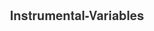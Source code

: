 # Instrumental-Variables
<!DOCTYPE html>
<html>
<head>
	<meta charset="utf-8">
	<title>GitHub &amp; BitBucket HTML Preview</title>
	<style>
	body {
		font: 12px 'Helvetica Neue', Helvetica, Arial, freesans, clean, sans-serif;
		color: #333;
	}
	h1 {
		font-size: 20px;
	}
	a {
		color: #666;
	}
	#previewform {
		display: none;
		padding: 20px; 
		text-align: center;
	}
	strong {
		color: #333;
		background-color: #FAFFA6;
		padding: 0.1em;
	}
	#footer {
		margin: 20px 0;
		font-size: 10px;
		color: #666;
	}
	</style>
</head>
<body>
	<form id="previewform" onsubmit="location.href='/?'+this.file.value;return false">
		<h1>GitHub &amp; BitBucket HTML Preview</h1>
		<p>
			Enter URL of the HTML file to preview:
			<input type="url" id="file" value="" placeholder="e.g. https://github.com/user/repo/blob/master/index.html" size="60" autofocus>
			<input type="submit" value="Preview">
		</p>
